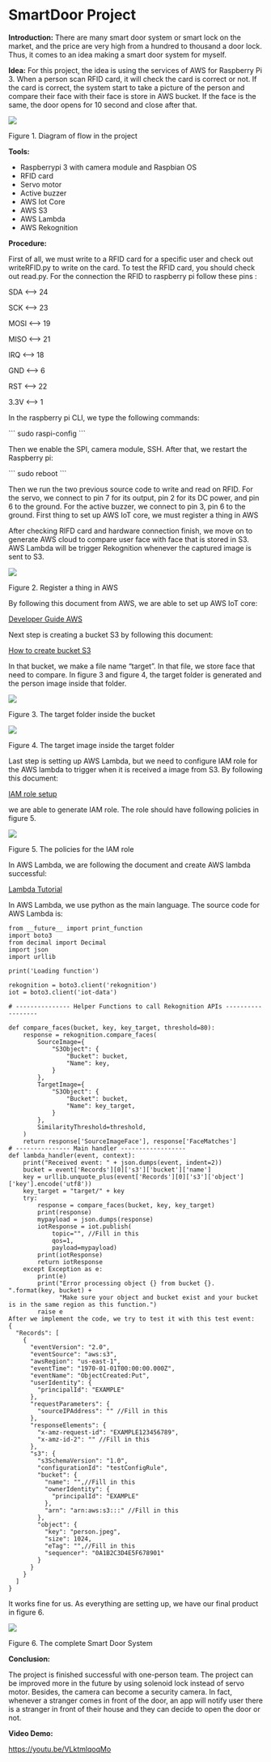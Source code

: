 <h1>SmartDoor Project</h1> 
<style>
      .img-container {
        text-align: center;
      }
</style>
<p><strong>Introduction:</strong> There are many smart door system or smart lock on the market, and the price are very high from a hundred to thousand a door lock. Thus, it comes to an idea making a smart door system for myself.</p>
<p><strong>Idea:</strong> For this project, the idea is using the services of AWS for Raspberry Pi 3. When a person scan RFID card, it will check the card is correct or not. If the card is correct, the system start to take a picture of the person and compare their face with their face is store in AWS bucket. If the face is the same, the door opens for 10 second and close after that.
</p>
<div class="center_things"> <!-- Block parent element -->
      <img src="./OverallPic.png">
      <p>Figure 1. Diagram of flow in the project</p>
</div>
<p><strong>Tools:</strong></p>	
	<ul>
		<li>Raspberrypi 3 with camera module and Raspbian OS</li>
		<li>RFID card</li>
		<li>Servo motor</li>
		<li>Active buzzer</li>
		<li>AWS Iot Core</li>
		<li>AWS S3</li>
		<li>AWS Lambda</li>
		<li>AWS Rekognition</li>
	</ul>
<p><strong>Procedure:</strong></p>
	<p>	First of all, we must write to a RFID card for a specific user and check out writeRFID.py to write on the card. To test the RFID card, you should check out read.py. For the connection the RFID to raspberry pi follow these pins :</p>
	<div class="center_things">
<p>SDA <–> 24</p>
<p>SCK <–> 23</p>
<p>MOSI <–> 19</p>
<p>MISO <–> 21</p>
<p>IRQ <–> 18</p>
<p>GND <–> 6</p>
<p>RST <–> 22</p>
<p>3.3V <–> 1</p>
	</div>
<p>In the raspberry pi CLI, we type the following commands:</p>
	```
	sudo raspi-config
	```
<p>Then we enable the SPI, camera module, SSH. After that, we restart the Raspberry pi:</p>
	```
	sudo reboot
	```
<p>	Then we run the two previous source code to write and read on RFID.
For the servo, we connect to pin 7 for its output, pin 2 for its DC power, and pin 6 to the ground. For the active buzzer, we connect to pin 3, pin 6 to the ground. First thing to set up AWS IoT core, we must register a thing in AWS</p>

<p>	After checking RIFD card and hardware connection finish, we move on to generate AWS cloud to compare user face with face that is stored in S3. AWS Lambda will be trigger  Rekognition whenever the captured image is sent to S3.
</p>
<div class="center_things">
	<img src="./SetupRas.png">
	<p>Figure 2. Register a thing in AWS</p>
</div>
<p>By following this document from AWS, we are able to set up AWS IoT core: </p>
<a href="https://docs.aws.amazon.com/iot/latest/developerguide/sdk-tutorials.html#iot-sdk-create-thing">Developer Guide AWS</a>
<p>Next step is creating a bucket S3 by following this document:</p>
	<a href="https://docs.aws.amazon.com/quickstarts/latest/s3backup/step-1-create-bucket.html">How to create bucket S3</a>
<p>In that bucket, we make a file name “target”. In that file, we store face that need to compare. In figure 3 and figure 4, the target folder is generated and the person image inside that folder.</p>
<div class="center_things">
	<img src="./s3_1.png">
	<p>Figure 3. The target folder inside the bucket</p>
	<img src="./s3_2.png">
	<p>Figure 4. The target image inside the target folder</p>
</div>
<p>Last step is setting up AWS Lambda, but we need to configure IAM role for the AWS lambda to trigger when it is received a image from S3. By following this document:</p>

<a href="https://docs.aws.amazon.com/IAM/latest/UserGuide/id_roles.html">IAM role setup</a>
<p>we are able to generate IAM role. The role should have following policies in figure 5.
</p>
<div class="center_things">
	<img src="./IAMrole.png">
	<p>Figure 5. The policies for the IAM role
</p>
</div>
	<p>In AWS Lambda, we are following the document and create AWS lambda successful:</p>
	<a href="https://docs.aws.amazon.com/lambda/latest/dg/getting-started.html">Lambda Tutorial</a>
<p>In AWS Lambda, we use python as the main language. The source code for AWS Lambda is:</p>

```
from __future__ import print_function
import boto3
from decimal import Decimal
import json
import urllib

print('Loading function')

rekognition = boto3.client('rekognition')
iot = boto3.client('iot-data')

# --------------- Helper Functions to call Rekognition APIs ------------------

def compare_faces(bucket, key, key_target, threshold=80):
	response = rekognition.compare_faces(
	    SourceImage={
			"S3Object": {
				"Bucket": bucket,
				"Name": key,
			}
		},
		TargetImage={
			"S3Object": {
				"Bucket": bucket,
				"Name": key_target,
			}
		},
	    SimilarityThreshold=threshold,
	)
	return response['SourceImageFace'], response['FaceMatches']
# --------------- Main handler ------------------
def lambda_handler(event, context):
    print("Received event: " + json.dumps(event, indent=2))
    bucket = event['Records'][0]['s3']['bucket']['name']
    key = urllib.unquote_plus(event['Records'][0]['s3']['object']['key'].encode('utf8'))
    key_target = "target/" + key
    try:
        response = compare_faces(bucket, key, key_target)
        print(response)
        mypayload = json.dumps(response)
        iotResponse = iot.publish(
            topic="", //Fill in this
            qos=1,
            payload=mypayload)
        print(iotResponse)
        return iotResponse
    except Exception as e:
        print(e)
        print("Error processing object {} from bucket {}. ".format(key, bucket) +
              "Make sure your object and bucket exist and your bucket is in the same region as this function.")
        raise e
After we implement the code, we try to test it with this test event:
{
  "Records": [
    {
      "eventVersion": "2.0",
      "eventSource": "aws:s3",
      "awsRegion": "us-east-1",
      "eventTime": "1970-01-01T00:00:00.000Z",
      "eventName": "ObjectCreated:Put",
      "userIdentity": {
        "principalId": "EXAMPLE"
      },
      "requestParameters": {
        "sourceIPAddress": "" //Fill in this
      },
      "responseElements": {
        "x-amz-request-id": "EXAMPLE123456789",
        "x-amz-id-2": "" //Fill in this
      },
      "s3": {
        "s3SchemaVersion": "1.0",
        "configurationId": "testConfigRule",
        "bucket": {
          "name": "",//Fill in this
          "ownerIdentity": {
            "principalId": "EXAMPLE"
          },
          "arn": "arn:aws:s3:::" //Fill in this
        },
        "object": {
          "key": "person.jpeg",
          "size": 1024,
          "eTag": "",//Fill in this
          "sequencer": "0A1B2C3D4E5F678901"
        }
      }
    }
  ]
}
```
<p>It works fine for us. As everything are setting up, we have our final product in figure 6.
</p>
<div class="center_things">
	<img src="./FinalProduct.png">
	<p>Figure 6. The complete Smart Door System</p>
</div>
<p><strong>Conclusion:</strong></p>
<p>The project is finished successful with one-person team. The project can be improved more in the future by using solenoid lock instead of servo motor. Besides, the camera can become a security camera. In fact, whenever a stranger comes in front of the door, an app will notify user there is a stranger in front of their house and they can decide to open the door or not.</p>
<p><strong>Video Demo:</strong></p>
<a href="https://youtu.be/VLktmlqoqMo">https://youtu.be/VLktmlqoqMo</a>
	
	
	
	
